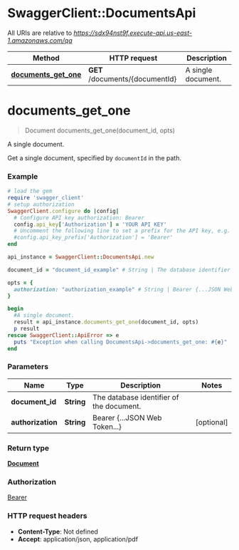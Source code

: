 # SwaggerClient::DocumentsApi

All URIs are relative to *https://sdx94nst9f.execute-api.us-east-1.amazonaws.com/qa*

Method | HTTP request | Description
------------- | ------------- | -------------
[**documents_get_one**](DocumentsApi.md#documents_get_one) | **GET** /documents/{documentId} | A single document.


# **documents_get_one**
> Document documents_get_one(document_id, opts)

A single document.

Get a single document, specified by `documentId` in the path.

### Example
```ruby
# load the gem
require 'swagger_client'
# setup authorization
SwaggerClient.configure do |config|
  # Configure API key authorization: Bearer
  config.api_key['Authorization'] = 'YOUR API KEY'
  # Uncomment the following line to set a prefix for the API key, e.g. 'Bearer' (defaults to nil)
  #config.api_key_prefix['Authorization'] = 'Bearer'
end

api_instance = SwaggerClient::DocumentsApi.new

document_id = "document_id_example" # String | The database identifier of the document.

opts = { 
  authorization: "authorization_example" # String | Bearer {...JSON Web Token...}
}

begin
  #A single document.
  result = api_instance.documents_get_one(document_id, opts)
  p result
rescue SwaggerClient::ApiError => e
  puts "Exception when calling DocumentsApi->documents_get_one: #{e}"
end
```

### Parameters

Name | Type | Description  | Notes
------------- | ------------- | ------------- | -------------
 **document_id** | **String**| The database identifier of the document. | 
 **authorization** | **String**| Bearer {...JSON Web Token...} | [optional] 

### Return type

[**Document**](Document.md)

### Authorization

[Bearer](../README.md#Bearer)

### HTTP request headers

 - **Content-Type**: Not defined
 - **Accept**: application/json, application/pdf



